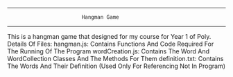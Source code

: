 --------------------------------------------------------------------
                            Hangman Game
--------------------------------------------------------------------

This is a hangman game that designed for my course for Year 1 of Poly.
Details Of Files:
    hangman.js: Contains Functions And Code Required For The Running Of The Program
    wordCreation.js: Contains The Word And WordCollection Classes And The Methods For Them
    definition.txt: Contains The Words And Their Definition (Used Only For Referencing Not In Program)